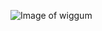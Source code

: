 ![Image of wiggum](https://vignette.wikia.nocookie.net/simpsons/images/8/8b/Simpsonsworld_social_og_wiggum_1200x1200.jpg/revision/latest?cb=20180204012916)
